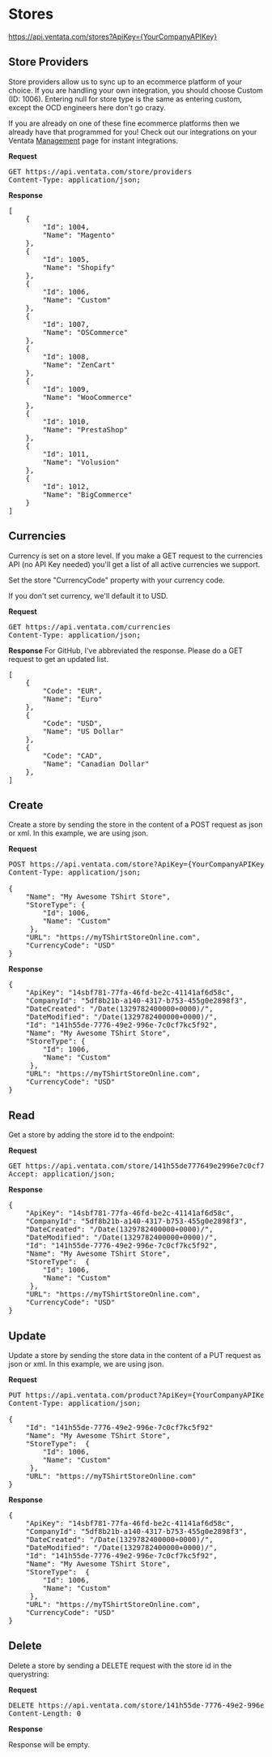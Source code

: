 Stores
============

https://api.ventata.com/stores?ApiKey={YourCompanyAPIKey}

Store Providers
-------------------------

Store providers allow us to sync up to an ecommerce platform of your choice.   If you are handling your own integration, you should choose Custom (ID: 1006).  Entering null for store type is the same as entering custom, except the OCD engineers here don't go crazy.

If you are already on one of these fine ecommerce platforms then we already have that programmed for you!  Check out our integrations on your Ventata [Management](https://manage.ventata.com/) page for instant integrations.

**Request**
<pre>
GET https://api.ventata.com/store/providers
Content-Type: application/json;
</pre>

**Response**
<pre>
[
    {
        "Id": 1004,
        "Name": "Magento"
    },
    {
        "Id": 1005,
        "Name": "Shopify"
    },
    {
        "Id": 1006,
        "Name": "Custom"
    },
    {
        "Id": 1007,
        "Name": "OSCommerce"
    },
    {
        "Id": 1008,
        "Name": "ZenCart"
    },
    {
        "Id": 1009,
        "Name": "WooCommerce"
    },
    {
        "Id": 1010,
        "Name": "PrestaShop"
    },
    {
        "Id": 1011,
        "Name": "Volusion"
    },
    {
        "Id": 1012,
        "Name": "BigCommerce"
    }
]
</pre>

Currencies
-------------------------

Currency is set on a store level.   If you make a GET request to the currencies API (no API Key needed) you'll get a list of all active currencies we support.

Set the store "CurrencyCode" property with your currency code.

If you don't set currency, we'll default it to USD.

**Request**
<pre>
GET https://api.ventata.com/currencies
Content-Type: application/json;
</pre>

**Response**
For GitHub, I've abbreviated the response. Please do a GET request to get an updated list.
<pre>
[
    {
        "Code": "EUR",
        "Name": "Euro"
    },
    {
        "Code": "USD",
        "Name": "US Dollar"
    },
    {
        "Code": "CAD",
        "Name": "Canadian Dollar"
    },
]
</pre>

Create
-------------------------

Create a store by sending the store in the content of a POST request as json or xml.   In this example, we are using json.

**Request**
<pre>
POST https://api.ventata.com/store?ApiKey={YourCompanyAPIKey}
Content-Type: application/json;

{
    "Name": "My Awesome TShirt Store",
    "StoreType": {
        "Id": 1006,
        "Name": "Custom"
     },
    "URL": "https://myTShirtStoreOnline.com",
    "CurrencyCode": "USD"
}
</pre>

**Response**
<pre>
{
    "ApiKey": "14sbf781-77fa-46fd-be2c-41141af6d58c",
    "CompanyId": "5df8b21b-a140-4317-b753-455g0e2898f3",
    "DateCreated": "/Date(1329782400000+0000)/",
    "DateModified": "/Date(1329782400000+0000)/",
    "Id": "141h55de-7776-49e2-996e-7c0cf7kc5f92",
    "Name": "My Awesome TShirt Store",
    "StoreType": {
        "Id": 1006,
        "Name": "Custom"
     },
    "URL": "https://myTShirtStoreOnline.com",
    "CurrencyCode": "USD"
}
</pre>


Read
-------------------------
Get a store by adding the store id to the endpoint:

**Request**
<pre>
GET https://api.ventata.com/store/141h55de777649e2996e7c0cf7kc5f92?ApiKey={YourCompanyAPIKey}
Accept: application/json;
</pre>

**Response**
<pre>
{
    "ApiKey": "14sbf781-77fa-46fd-be2c-41141af6d58c",
    "CompanyId": "5df8b21b-a140-4317-b753-455g0e2898f3",
    "DateCreated": "/Date(1329782400000+0000)/",
    "DateModified": "/Date(1329782400000+0000)/",
    "Id": "141h55de-7776-49e2-996e-7c0cf7kc5f92",
    "Name": "My Awesome TShirt Store",
    "StoreType":  {
        "Id": 1006,
        "Name": "Custom"
     },
    "URL": "https://myTShirtStoreOnline.com",
    "CurrencyCode": "USD"
}
</pre>


Update
-------------------------
Update a store by sending the store data in the content of a PUT request as json or xml.   In this example, we are using json.

**Request**
<pre>
PUT https://api.ventata.com/product?ApiKey={YourCompanyAPIKey}
Content-Type: application/json;

{
    "Id": "141h55de-7776-49e2-996e-7c0cf7kc5f92"
    "Name": "My Awesome TShirt Store",
    "StoreType":  {
        "Id": 1006,
        "Name": "Custom"
     },
    "URL": "https://myTShirtStoreOnline.com"
}
</pre>

**Response**
<pre>
{
    "ApiKey": "14sbf781-77fa-46fd-be2c-41141af6d58c",
    "CompanyId": "5df8b21b-a140-4317-b753-455g0e2898f3",
    "DateCreated": "/Date(1329782400000+0000)/",
    "DateModified": "/Date(1329782400000+0000)/",
    "Id": "141h55de-7776-49e2-996e-7c0cf7kc5f92",
    "Name": "My Awesome TShirt Store",
    "StoreType":  {
        "Id": 1006,
        "Name": "Custom"
     },
    "URL": "https://myTShirtStoreOnline.com",
    "CurrencyCode": "USD"
}
</pre>


Delete
-------------------------
Delete a store by sending a DELETE request with the store id in the querystring:

**Request**
<pre>
DELETE https://api.ventata.com/store/141h55de-7776-49e2-996e-7c0cf7kc5f92?ApiKey={YourCompanyAPIKey}
Content-Length: 0
</pre>

**Response**

Response will be empty.



